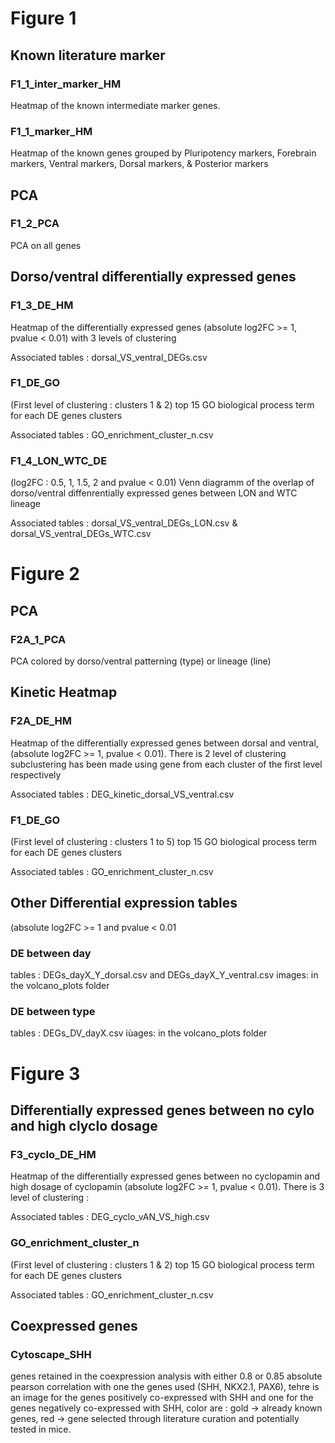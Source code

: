# Figure 1

## Known literature marker
### F1_1_inter_marker_HM
Heatmap of the known intermediate marker genes.

### F1_1_marker_HM
Heatmap of the known genes grouped by Pluripotency markers, Forebrain markers, Ventral markers, Dorsal markers, & Posterior markers

## PCA
### F1_2_PCA
PCA on all genes

## Dorso/ventral differentially expressed genes
### F1_3_DE_HM
Heatmap of the differentially expressed genes (absolute log2FC >= 1, pvalue < 0.01) with 3 levels of clustering

Associated tables : dorsal_VS_ventral_DEGs.csv

### F1_DE_GO
(First level of clustering : clusters 1 & 2) top 15 GO biological process term for each DE genes clusters

Associated tables : GO_enrichment_cluster_n.csv

### F1_4_LON_WTC_DE
(log2FC : 0.5, 1, 1.5, 2 and pvalue < 0.01) Venn diagramm of the overlap of dorso/ventral diffenrentially expressed genes between LON and WTC lineage

Associated tables : dorsal_VS_ventral_DEGs_LON.csv & dorsal_VS_ventral_DEGs_WTC.csv


# Figure 2

## PCA
### F2A_1_PCA
PCA colored by dorso/ventral patterning (type) or lineage (line)

## Kinetic Heatmap
### F2A_DE_HM
Heatmap of the differentially expressed genes between dorsal and ventral, (absolute log2FC >= 1, pvalue < 0.01). There is 2 level of clustering subclustering has been made using gene from each cluster of the first level respectively

Associated tables : DEG_kinetic_dorsal_VS_ventral.csv

### F1_DE_GO
(First level of clustering : clusters 1 to 5) top 15 GO biological process term for each DE genes clusters

Associated tables : GO_enrichment_cluster_n.csv

## Other Differential expression tables
(absolute log2FC >= 1 and pvalue < 0.01
### DE between day
tables : DEGs_dayX_Y_dorsal.csv and DEGs_dayX_Y_ventral.csv
images: in the volcano_plots folder

### DE between type
tables : DEGs_DV_dayX.csv
iùages: in the volcano_plots folder

# Figure 3
## Differentially expressed genes between no cylo and high clyclo dosage
### F3_cyclo_DE_HM
Heatmap of the differentially expressed genes between no cyclopamin and high dosage of cyclopamin (absolute log2FC >= 1, pvalue < 0.01).
There is 3 level of clustering : 

Associated tables : DEG_cyclo_vAN_VS_high.csv

### GO_enrichment_cluster_n
(First level of clustering : clusters 1 & 2) top 15 GO biological process term for each DE genes clusters

Associated tables : GO_enrichment_cluster_n.csv

## Coexpressed genes
### Cytoscape_SHH
genes retained in the coexpression analysis with either 0.8 or 0.85 absolute pearson correlation with one the genes used (SHH, NKX2.1, PAX6), tehre is an image for the genes positively co-expressed with SHH and one for the genes negatively co-expressed with SHH, color are : gold -> already known genes, red -> gene selected through literature curation and potentially tested in mice.




